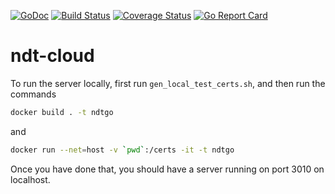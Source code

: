 [![GoDoc](https://godoc.org/github.com/m-lab/ndt-cloud?status.svg)](https://godoc.org/github.com/m-lab/ndt-cloud) [![Build Status](https://travis-ci.org/m-lab/ndt-cloud.svg?branch=master)](https://travis-ci.org/m-lab/ndt-cloud) [![Coverage Status](https://coveralls.io/repos/github/m-lab/ndt-cloud/badge.svg?branch=master)](https://coveralls.io/github/m-lab/ndt-cloud?branch=master) [![Go Report Card](https://goreportcard.com/badge/github.com/m-lab/ndt-cloud)](https://goreportcard.com/report/github.com/m-lab/ndt-cloud)

# ndt-cloud

To run the server locally, first run `gen_local_test_certs.sh`, and then run the
commands
```bash
docker build . -t ndtgo
```
and
```bash
docker run --net=host -v `pwd`:/certs -it -t ndtgo
```

Once you have done that, you should have a server running on port 3010 on
localhost.
